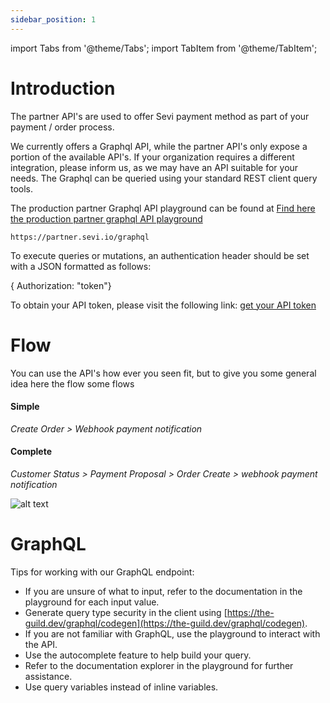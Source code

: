 ```yaml
---
sidebar_position: 1
---
```

import Tabs from '@theme/Tabs';
import TabItem from '@theme/TabItem';

# Introduction

The partner API's are used to offer Sevi payment method as part of your payment / order process.

We currently offers a Graphql API, while the partner API's only expose a portion of the available API's. If your organization requires a different integration, please inform us, as we may have an API suitable for your needs. The Graphql can be queried using your standard REST client query tools.

The production partner Graphql API playground can be found at [Find here the production partner graphql API playground](https://partner.sevi.io/graphql)

```
https://partner.sevi.io/graphql
```

To execute queries or mutations, an authentication header should be set with a JSON formatted as follows:

{ Authorization: "token"}

To obtain your API token, please visit the following link: [get your API token](/docs/developer/APItoken)

# Flow

You can use the API's how ever you seen fit, but to give you some general idea here the flow some flows

<!-- [![1683877949551](/img/api/apiFlow.jpg)]() -->

#### Simple

*Create Order > Webhook payment notification*

#### Complete

*Customer Status > Payment Proposal > Order Create > webhook payment notification*

![alt text](/img/api/apiFlow.jpg "flow")

# GraphQL

Tips for working with our GraphQL endpoint:

* If you are unsure of what to input, refer to the documentation in the playground for each input value.
* Generate query type security in the client using [https://the-guild.dev/graphql/codegen](https://the-guild.dev/graphql/codegen).
* If you are not familiar with GraphQL, use the playground to interact with the API.
* Use the autocomplete feature to help build your query.
* Refer to the documentation explorer in the playground for further assistance.
* Use query variables instead of inline variables.
